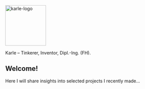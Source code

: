 <img width="128" alt="karle-logo" src="https://user-images.githubusercontent.com/15382541/131265969-c94852f9-cdf9-4ddc-91ac-eeeca9e71466.png">

Karle – Tinkerer, Inventor, Dipl.-Ing. (FH).

## Welcome!

Here I will share insights into selected projects I recently made...


